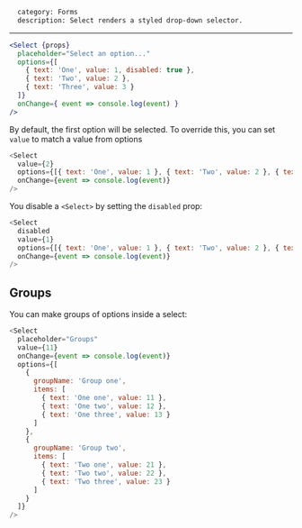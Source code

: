 ```meta
  category: Forms
  description: Select renders a styled drop-down selector.
```

---

```jsx
<Select {props}
  placeholder="Select an option..."
  options={[
    { text: 'One', value: 1, disabled: true },
    { text: 'Two', value: 2 },
    { text: 'Three', value: 3 }
  ]}
  onChange={ event => console.log(event) }
/>
```

By default, the first option will be selected. To override this, you can set `value`
to match a value from options

```js
<Select
  value={2}
  options={[{ text: 'One', value: 1 }, { text: 'Two', value: 2 }, { text: 'Three', value: 3 }]}
  onChange={event => console.log(event)}
/>
```

You disable a `<Select>` by setting the `disabled` prop:

```js
<Select
  disabled
  value={1}
  options={[{ text: 'One', value: 1 }, { text: 'Two', value: 2 }, { text: 'Three', value: 3 }]}
  onChange={event => console.log(event)}
/>
```

## Groups

You can make groups of options inside a select:

```js
<Select
  placeholder="Groups"
  value={11}
  onChange={event => console.log(event)}
  options={[
    {
      groupName: 'Group one',
      items: [
        { text: 'One one', value: 11 },
        { text: 'One two', value: 12 },
        { text: 'One three', value: 13 }
      ]
    },
    {
      groupName: 'Group two',
      items: [
        { text: 'Two one', value: 21 },
        { text: 'Two two', value: 22 },
        { text: 'Two three', value: 23 }
      ]
    }
  ]}
/>
```
